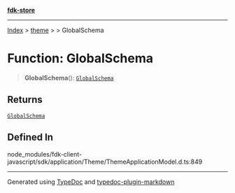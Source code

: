 [**fdk-store**](../../../README.md)
***

[Index](../../../API.md) > [theme](../../README.md) > [<internal>](../README.md) > GlobalSchema

# Function: GlobalSchema

> **GlobalSchema**(): [`GlobalSchema`](../type-aliases/type-alias.GlobalSchema.md)

## Returns

[`GlobalSchema`](../type-aliases/type-alias.GlobalSchema.md)

## Defined In

node\_modules/fdk-client-javascript/sdk/application/Theme/ThemeApplicationModel.d.ts:849

***
Generated using [TypeDoc](https://typedoc.org/) and [typedoc-plugin-markdown](https://www.npmjs.com/package/typedoc-plugin-markdown)
